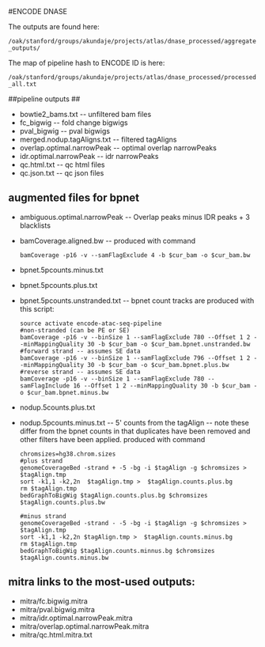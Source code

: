
#ENCODE DNASE 

The outputs are found here: 

`/oak/stanford/groups/akundaje/projects/atlas/dnase_processed/aggregate_outputs/`

The map of pipeline hash to ENCODE ID is here: 

`/oak/stanford/groups/akundaje/projects/atlas/dnase_processed/processed_all.txt`

##pipeline outputs ## 
* bowtie2_bams.txt -- unfiltered bam files 
* fc_bigwig -- fold change bigwigs
* pval_bigwig -- pval bigwigs 
* merged.nodup.tagAligns.txt -- filtered tagAligns 
* overlap.optimal.narrowPeak -- optimal overlap narrowPeaks 
* idr.optimal.narrowPeak -- idr narrowPeaks 
* qc.html.txt -- qc html files 
* qc.json.txt -- qc json files 


## augmented files for bpnet ## 
* ambiguous.optimal.narrowPeak 
  -- Overlap peaks minus IDR peaks + 3 blacklists 

* bamCoverage.aligned.bw
  -- produced with command 
    ```  
    bamCoverage -p16 -v --samFlagExclude 4 -b $cur_bam -o $cur_bam.bw
    ```
* bpnet.5pcounts.minus.txt
* bpnet.5pcounts.plus.txt
* bpnet.5pcounts.unstranded.txt
  -- bpnet count tracks are produced with this script:
     ```
     source activate encode-atac-seq-pipeline
     #non-stranded (can be PE or SE) 
     bamCoverage -p16 -v --binSize 1 --samFlagExclude 780 --Offset 1 2 --minMappingQuality 30 -b $cur_bam -o $cur_bam.bpnet.unstranded.bw
     #forward strand -- assumes SE data
     bamCoverage -p16 -v --binSize 1 --samFlagExclude 796 --Offset 1 2 --minMappingQuality 30 -b $cur_bam -o $cur_bam.bpnet.plus.bw
     #reverse strand -- assumes SE data
     bamCoverage -p16 -v --binSize 1 --samFlagExclude 780 --samFlagInclude 16 --Offset 1 2 --minMappingQuality 30 -b $cur_bam -o $cur_bam.bpnet.minus.bw
    ```

* nodup.5counts.plus.txt
* nodup.5pcounts.minus.txt
  -- 5' counts from the tagAlign -- note these differ from the bpnet counts in that duplicates have been removed and other filters have been applied. 
  produced with command 
  ```
  chromsizes=hg38.chrom.sizes
  #plus strand
  genomeCoverageBed -strand + -5 -bg -i $tagAlign -g $chromsizes > $tagAlign.tmp 
  sort -k1,1 -k2,2n  $tagAlign.tmp >  $tagAlign.counts.plus.bg
  rm $tagAlign.tmp 
  bedGraphToBigWig $tagAlign.counts.plus.bg $chromsizes $tagAlign.counts.plus.bw
  
  #minus strand 
  genomeCoverageBed -strand - -5 -bg -i $tagAlign -g $chromsizes > $tagAlign.tmp
  sort -k1,1 -k2,2n $tagAlign.tmp >  $tagAlign.counts.minus.bg
  rm $tagAlign.tmp 
  bedGraphToBigWig $tagAlign.counts.minnus.bg $chromsizes $tagAlign.counts.minus.bw
  ```

## mitra links to the most-used outputs: ##
* mitra/fc.bigwig.mitra
* mitra/pval.bigwig.mitra
* mitra/idr.optimal.narrowPeak.mitra
* mitra/overlap.optimal.narrowPeak.mitra
* mitra/qc.html.mitra.txt
